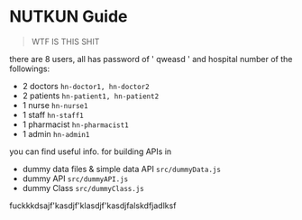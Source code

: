 # NUTKUN Guide

> WTF IS THIS SHIT

there are 8 users, all has password of ' qweasd ' and hospital number of the followings:

  * 2 doctors  `hn-doctor1, hn-doctor2`
  * 2 patients `hn-patient1, hn-patient2`
  * 1 nurse `hn-nurse1`
  * 1 staff `hn-staff1`
  * 1 pharmacist `hn-pharmacist1`
  * 1 admin `hn-admin1`

you can find useful info. for building APIs in

  * dummy data files & simple data API  `src/dummyData.js`
  * dummy API  `src/dummyAPI.js`
  * dummy Class  `src/dummyClass.js`

fuckkkdsajf'kasdjf'klasdjf'kasdjfalskdfjadlksf
